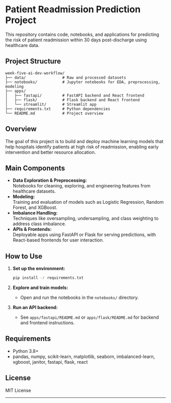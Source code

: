 # Patient Readmission Prediction Project

This repository contains code, notebooks, and applications for predicting the risk of patient readmission within 30 days post-discharge using healthcare data.

## Project Structure

```
week-five-ai-dev-workflow/
├── data/                # Raw and processed datasets
├── notebooks/           # Jupyter notebooks for EDA, preprocessing, modeling
├── apps/
│   ├── fastapi/         # FastAPI backend and React frontend
│   ├── flask/           # Flask backend and React frontend
│   └── streamlit/       # Streamlit app
├── requirements.txt     # Python dependencies
└── README.md            # Project overview
```

## Overview

The goal of this project is to build and deploy machine learning models that help hospitals identify patients at high risk of readmission, enabling early intervention and better resource allocation.

## Main Components

- **Data Exploration & Preprocessing:**  
  Notebooks for cleaning, exploring, and engineering features from healthcare datasets.
- **Modeling:**  
  Training and evaluation of models such as Logistic Regression, Random Forest, and XGBoost.
- **Imbalance Handling:**  
  Techniques like oversampling, undersampling, and class weighting to address class imbalance.
- **APIs & Frontends:**  
  Deployable apps using FastAPI or Flask for serving predictions, with React-based frontends for user interaction.

## How to Use

1. **Set up the environment:**
    ```bash
    pip install -r requirements.txt
    ```

2. **Explore and train models:**
    - Open and run the notebooks in the `notebooks/` directory.

3. **Run an API backend:**
    - See `apps/fastapi/README.md` or `apps/flask/README.md` for backend and frontend instructions.

## Requirements

- Python 3.8+
- pandas, numpy, scikit-learn, matplotlib, seaborn, imbalanced-learn, xgboost, janitor, fastapi, flask, react

## License

MIT License

---